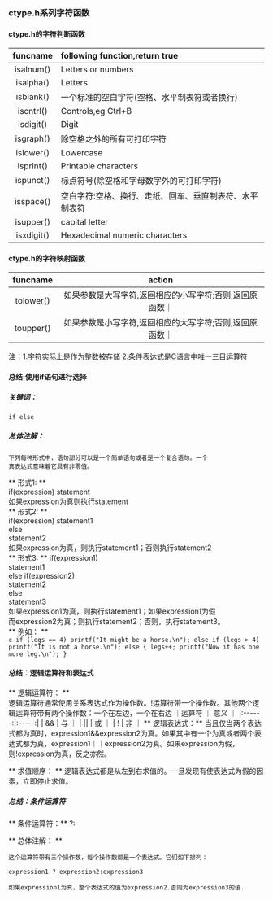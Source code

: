 ### ctype.h系列字符函数
#### ctype.h的字符判断函数
| funcname | following function,return true|
|:--------:|:------------------------------|
|isalnum()   |Letters or numbers             |
|isalpha() |Letters |
|isblank() |一个标准的空白字符(空格、水平制表符或者换行)|
|iscntrl() |Controls,eg Ctrl+B |
|isdigit() |Digit |
|isgraph() |除空格之外的所有可打印字符|
|islower() |Lowercase |
|isprint() |Printable characters | 
|ispunct() |标点符号(除空格和字母数字外的可打印字符)|
|isspace() |空白字符:空格、换行、走纸、回车、垂直制表符、水平制表符|
|isupper() |capital letter |
|isxdigit()|Hexadecimal numeric characters |
#### ctype.h的字符映射函数
| funcname | action |
|:--------:|:------:|
|tolower() |如果参数是大写字符,返回相应的小写字符;否则,返回原函数｜
|toupper() |如果参数是小写字符,返回相应的大写字符;否则,返回原函数｜

注：1.字符实际上是作为整数被存储
    2.条件表达式是C语言中唯一三目运算符
#### 总结:使用if语句进行选择
##### 关键词：
    if else
##### 总体注解：
    下列每种形式中，语句部分可以是一个简单语句或者是一个复合语句。一个
    真表达式意味着它具有非零值。  
** 形式1: **  
        if(expression)
            statement    
        如果expression为真则执行statement  
** 形式2: **  
        if(expression)
            statement1        
        else  
            statement2  
        如果expression为真，则执行statement1；否则执行statement2  
** 形式3: **
        if(expression1)  
            statement1  
        else if(expression2)  
            statement2  
        else  
            statement3  
        如果expression1为真，则执行statement1；如果expression1为假  
        而expression2为真；则执行statement2；否则，执行statement3。   
** 例如： **  
        ``` c
        if (legs == 4)
            printf("It might be a horse.\n");
        else if (legs > 4)
            printf("It is not a horse.\n");
        else
        {
                legs++;
                printf("Now it has one more leg.\n");
            }
        ```
        
 #### 总结：逻辑运算符和表达式
 ** 逻辑运算符： **  
  逻辑运算符通常使用关系表达式作为操作数。!运算符带一个操作数。其他两个逻辑运算符带有两个操作数：一个在左边，一个在右边
｜运算符 ｜ 意义 ｜
|:------:|:-----:|
| && | 与 ｜ 
| || | 或 ｜
| !  | 非 ｜
** 逻辑表达式：**
  当且仅当两个表达式都为真时，expression1&&expression2为真。如果其中有一个为真或者两个表达式都为真，expression1｜｜expression2为真。如果expression为假，则!expression为真，反之亦然。  

** 求值顺序： **
  逻辑表达式都是从左到右求值的。一旦发现有使表达式为假的因素，立即停止求值。

##### 总结：条件运算符
** 条件运算符：**
    ?:  

** 总体注解： **
    
    这个运算符带有三个操作数，每个操作数都是一个表达式。它们如下排列：

    expression1 ? expression2:expression3  
    
    如果expression1为真，整个表达式的值为expression2.否则为expression3的值.
    
    
  






